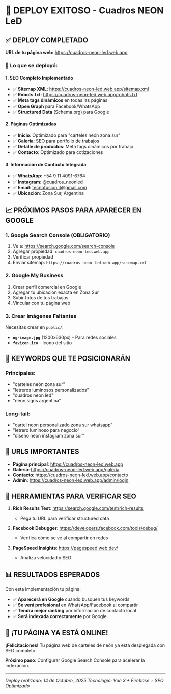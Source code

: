 # 🎉 DEPLOY EXITOSO - Cuadros NEON LeD

## ✅ DEPLOY COMPLETADO

**URL de tu página web:** https://cuadros-neon-led.web.app

### 🚀 Lo que se deployó:

#### 1. **SEO Completo Implementado**
- ✅ **Sitemap XML**: https://cuadros-neon-led.web.app/sitemap.xml
- ✅ **Robots.txt**: https://cuadros-neon-led.web.app/robots.txt  
- ✅ **Meta tags dinámicos** en todas las páginas
- ✅ **Open Graph** para Facebook/WhatsApp
- ✅ **Structured Data** (Schema.org) para Google

#### 2. **Páginas Optimizadas**
- ✅ **Inicio**: Optimizado para "carteles neón zona sur"
- ✅ **Galería**: SEO para portfolio de trabajos
- ✅ **Detalle de productos**: Meta tags dinámicos por trabajo
- ✅ **Contacto**: Optimizado para cotizaciones

#### 3. **Información de Contacto Integrada**
- ✅ **WhatsApp**: +54 9 11 4091-6764
- ✅ **Instagram**: @cuadros_neonled  
- ✅ **Email**: tecnofusion.it@gmail.com
- ✅ **Ubicación**: Zona Sur, Argentina

## 📈 PRÓXIMOS PASOS PARA APARECER EN GOOGLE

### 1. **Google Search Console (OBLIGATORIO)**
1. Ve a: https://search.google.com/search-console
2. Agregar propiedad: `cuadros-neon-led.web.app`
3. Verificar propiedad
4. Enviar sitemap: `https://cuadros-neon-led.web.app/sitemap.xml`

### 2. **Google My Business**
1. Crear perfil comercial en Google
2. Agregar tu ubicación exacta en Zona Sur
3. Subir fotos de tus trabajos
4. Vincular con tu página web

### 3. **Crear Imágenes Faltantes**
Necesitas crear en `public/`:
- **`og-image.jpg`** (1200x630px) - Para redes sociales
- **`favicon.ico`** - Icono del sitio

## 🎯 KEYWORDS QUE TE POSICIONARÁN

### Principales:
- "carteles neón zona sur" 
- "letreros luminosos personalizados"
- "cuadros neon led"
- "neon signs argentina"

### Long-tail:
- "cartel neón personalizado zona sur whatsapp"
- "letrero luminoso para negocio"
- "diseño neón instagram zona sur"

## 📱 URLS IMPORTANTES

- **Página principal**: https://cuadros-neon-led.web.app
- **Galería**: https://cuadros-neon-led.web.app/galeria
- **Contacto**: https://cuadros-neon-led.web.app/contacto
- **Admin**: https://cuadros-neon-led.web.app/admin/login

## 🔧 HERRAMIENTAS PARA VERIFICAR SEO

1. **Rich Results Test**: https://search.google.com/test/rich-results
   - Pega tu URL para verificar structured data

2. **Facebook Debugger**: https://developers.facebook.com/tools/debug/
   - Verifica cómo se ve al compartir en redes

3. **PageSpeed Insights**: https://pagespeed.web.dev/
   - Analiza velocidad y SEO

## 📊 RESULTADOS ESPERADOS

Con esta implementación tu página:
- ✅ **Aparecerá en Google** cuando busquen tus keywords
- ✅ **Se verá profesional** en WhatsApp/Facebook al compartir
- ✅ **Tendrá mejor ranking** por información de contacto local
- ✅ **Será indexada correctamente** por Google

## 🎉 ¡TU PÁGINA YA ESTÁ ONLINE!

**¡Felicitaciones!** Tu página web de carteles de neón ya está desplegada con SEO completo. 

**Próximo paso**: Configurar Google Search Console para acelerar la indexación.

---
*Deploy realizado: 14 de Octubre, 2025*
*Tecnología: Vue 3 + Firebase + SEO Optimizado*